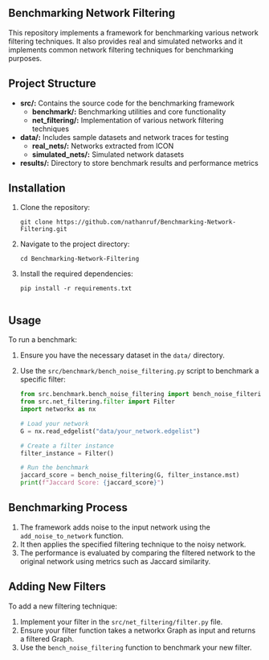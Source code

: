 
##  Benchmarking Network Filtering

This repository implements a framework for benchmarking various network filtering techniques. It also provides real and simulated networks and it implements common network filtering techniques for benchmarking purposes.

## Project Structure

- **src/:** Contains the source code for the benchmarking framework
  - **benchmark/:** Benchmarking utilities and core functionality
  - **net_filtering/:** Implementation of various network filtering techniques
- **data/:** Includes sample datasets and network traces for testing
  - **real_nets/:** Networks extracted from ICON
  - **simulated_nets/:** Simulated network datasets
- **results/:** Directory to store benchmark results and performance metrics

## Installation

1. Clone the repository:
   ```
   git clone https://github.com/nathanruf/Benchmarking-Network-Filtering.git
   ```

2. Navigate to the project directory:
   ```
   cd Benchmarking-Network-Filtering
   ```

3. Install the required dependencies:
   ```
   pip install -r requirements.txt


## Usage

To run a benchmark:

1. Ensure you have the necessary dataset in the `data/` directory.
2. Use the `src/benchmark/bench_noise_filtering.py` script to benchmark a specific filter:

   ```python
   from src.benchmark.bench_noise_filtering import bench_noise_filtering
   from src.net_filtering.filter import Filter
   import networkx as nx

   # Load your network
   G = nx.read_edgelist("data/your_network.edgelist")

   # Create a filter instance
   filter_instance = Filter()

   # Run the benchmark
   jaccard_score = bench_noise_filtering(G, filter_instance.mst)
   print(f"Jaccard Score: {jaccard_score}")
   ```

## Benchmarking Process

1. The framework adds noise to the input network using the `add_noise_to_network` function.
2. It then applies the specified filtering technique to the noisy network.
3. The performance is evaluated by comparing the filtered network to the original network using metrics such as Jaccard similarity.

## Adding New Filters

To add a new filtering technique:

1. Implement your filter in the `src/net_filtering/filter.py` file.
2. Ensure your filter function takes a networkx Graph as input and returns a filtered Graph.
3. Use the `bench_noise_filtering` function to benchmark your new filter.






